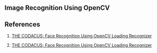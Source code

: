 
## Image Recognition Using OpenCV



## References
1. [THE CODACUS; Face Recognition Using OpenCV Loading Recognizer][thecodacus]


2. [THE CODACUS; Face Recognition Using OpenCV  Loading Recognizer](https://thecodacus.com/face-recognition-loading-recognizer)

[thecodacus]: https://thecodacus.com/face-recognition-loading-recognizer/ "thecodacus"
